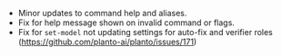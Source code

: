 - Minor updates to command help and aliases.
- Fix for help message shown on invalid command or flags.
- Fix for `set-model` not updating settings for auto-fix and verifier roles (https://github.com/planto-ai/planto/issues/171)